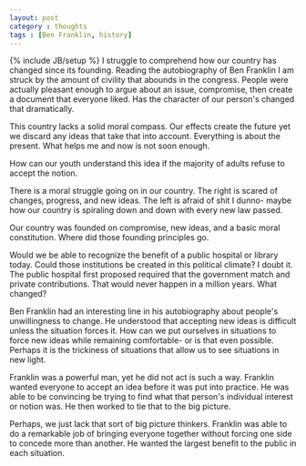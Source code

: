```yaml
---
layout: post
category : thoughts
tags : [Ben Franklin, history]
---
```

{% include JB/setup %}
I struggle to comprehend how our country has changed since its founding.
Reading the autobiography of Ben Franklin I am struck by the amount of
civility that abounds in the congress. People were actually pleasant
enough to argue about an issue, compromise, then create a document that
everyone liked. Has the character of our person's changed that
dramatically.


This country lacks a solid moral compass. Our effects create the future
yet we discard any ideas that take that into account. Everything is
about the present. What helps me and now is not soon enough.


How can our youth understand this idea if the majority of adults refuse
to accept the notion.


There is a moral struggle going on in our country. The right is scared
of changes, progress, and new ideas. The left is afraid of shit I dunno-
maybe how our country is spiraling down and down with every new law
passed.


Our country was founded on compromise, new ideas, and a basic moral
constitution. Where did those founding principles go.


Would we be able to recognize the benefit of a public hospital or
library today. Could those institutions be created in this political
climate? I doubt it. The public hospital first proposed required that
the government match and private contributions. That would never happen
in a million years. What changed?


Ben Franklin had an interesting line in his autobiography about people's
unwillingness to change. He understood that accepting new ideas is
difficult unless the situation forces it. How can we put ourselves in
situations to force new ideas while remaining comfortable- or is that
even possible. Perhaps it is the trickiness of situations that allow us
to see situations in new light.


Franklin was a powerful man, yet he did not act is such a way. Franklin
wanted everyone to accept an idea before it was put into practice. He
was able to be convincing be trying to find what that person's
individual interest or notion was. He then worked to tie that to the big
picture.

Perhaps, we just lack that sort of big picture thinkers. Franklin was
able to do a remarkable job of bringing everyone together without
forcing one side to concede more than another. He wanted the largest
benefit to the public in each situation.


